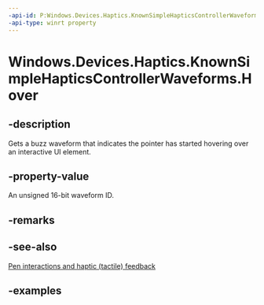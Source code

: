 ```yaml
---
-api-id: P:Windows.Devices.Haptics.KnownSimpleHapticsControllerWaveforms.Hover
-api-type: winrt property
---
```


# Windows.Devices.Haptics.KnownSimpleHapticsControllerWaveforms.Hover

<!--
public static ushort Hover { get; }
-->

## -description

Gets a buzz waveform that indicates the pointer has started hovering over an interactive UI element.

## -property-value

An unsigned 16-bit waveform ID.

## -remarks

## -see-also

[Pen interactions and haptic (tactile) feedback](/windows/apps/design/input/pen-haptics)

## -examples
